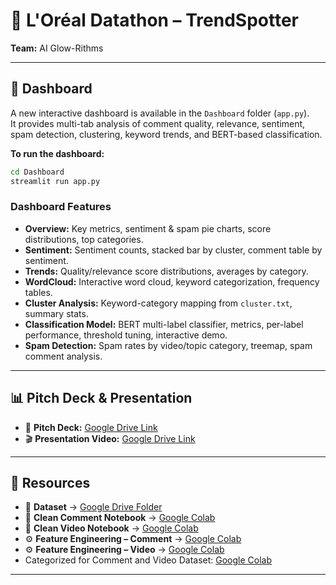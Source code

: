 # 🌟 L'Oréal Datathon – TrendSpotter  
**Team:** AI Glow-Rithms  

---

## 🚀 Dashboard

A new interactive dashboard is available in the `Dashboard` folder (`app.py`).  
It provides multi-tab analysis of comment quality, relevance, sentiment, spam detection, clustering, keyword trends, and BERT-based classification.

**To run the dashboard:**
```bash
cd Dashboard
streamlit run app.py
```

### Dashboard Features

- **Overview:** Key metrics, sentiment & spam pie charts, score distributions, top categories.
- **Sentiment:** Sentiment counts, stacked bar by cluster, comment table by sentiment.
- **Trends:** Quality/relevance score distributions, averages by category.
- **WordCloud:** Interactive word cloud, keyword categorization, frequency tables.
- **Cluster Analysis:** Keyword-category mapping from `cluster.txt`, summary stats.
- **Classification Model:** BERT multi-label classifier, metrics, per-label performance, threshold tuning, interactive demo.
- **Spam Detection:** Spam rates by video/topic category, treemap, spam comment analysis.

---

## 📊 Pitch Deck & Presentation

- 📑 **Pitch Deck:** [Google Drive Link](https://drive.google.com/file/d/1-29m2uugtXrJ1jBB5TEtEK9YGpHFn_cN/view?usp=sharing)
- 🎬 **Presentation Video:** [Google Drive Link](https://drive.google.com/file/d/1utnCrmRppI8laXBcs0WPfamvW6o0-dOg/view?usp=sharing)

---

## 🔗 Resources  

- 📂 **Dataset** → [Google Drive Folder](https://drive.google.com/drive/folders/1MfNG-krrd4CvXBEvY8Cuj8BKqs2LN_j0?usp=sharing)  
- 📝 **Clean Comment Notebook** → [Google Colab](https://colab.research.google.com/drive/1ZqtohzolwnvqQPWDdWBPNbW2zLaOwYqC?usp=sharing)  
- 🎥 **Clean Video Notebook** → [Google Colab](https://colab.research.google.com/drive/1n2IlBbo8ebd-mCUy3pVM8VQ-4Ax-sHc3?usp=sharing)  
- ⚙️ **Feature Engineering – Comment** → [Google Colab](https://colab.research.google.com/drive/1Zjyygz1s03oYUatNBQs7p9fXBmfCi3ly?usp=sharing)  
- ⚙️ **Feature Engineering – Video** → [Google Colab](https://colab.research.google.com/drive/1Ob1OqNfJAdJ3cAVQsU-AstN5aC5t9UHe?usp=sharing)
- Categorized for Comment and Video Dataset: [Google Colab](https://colab.research.google.com/drive/15-gSxqB7maBMeWuh6p0_OD2XKX-6HRHt?usp=sharing)

---